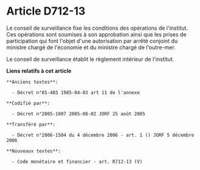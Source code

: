 # Article D712-13

Le conseil de surveillance fixe les conditions des opérations de l'institut. Ces opérations sont soumises à son approbation
ainsi que les prises de participation qui font l'objet d'une autorisation par arrêté conjoint du ministre chargé de
l'économie et du ministre chargé de l'outre-mer.

Le conseil de surveillance établit le règlement intérieur de l'institut.

**Liens relatifs à cet article**

	**Anciens textes**:

	  - Décret n°85-403 1985-04-03 art 11 de l'annexe

	**Codifié par**:

	  - Décret n°2005-1007 2005-08-02 JORF 25 août 2005

	**Transféré par**:

	  - Décret n°2006-1504 du 4 décembre 2006 - art. 1 () JORF 5 décembre 2006

	**Nouveaux textes**:

	  - Code monétaire et financier - art. R712-13 (V)
